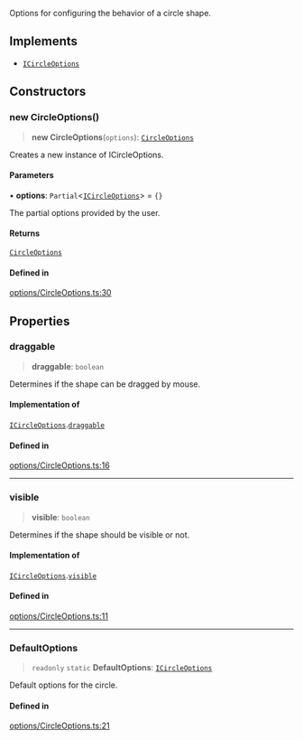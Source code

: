 Options for configuring the behavior of a circle shape.

## Implements

- [`ICircleOptions`](../interfaces/ICircleOptions.md)

## Constructors

### new CircleOptions()

> **new CircleOptions**(`options`): [`CircleOptions`](CircleOptions.md)

Creates a new instance of ICircleOptions.

#### Parameters

• **options**: `Partial`\<[`ICircleOptions`](../interfaces/ICircleOptions.md)\> = `{}`

The partial options provided by the user.

#### Returns

[`CircleOptions`](CircleOptions.md)

#### Defined in

[options/CircleOptions.ts:30](https://github.com/avolutions/canvas-painter/blob/main/src/options/CircleOptions.ts#L30)

## Properties

### draggable

> **draggable**: `boolean`

Determines if the shape can be dragged by mouse.

#### Implementation of

[`ICircleOptions`](../interfaces/ICircleOptions.md).[`draggable`](../interfaces/ICircleOptions.md#draggable)

#### Defined in

[options/CircleOptions.ts:16](https://github.com/avolutions/canvas-painter/blob/main/src/options/CircleOptions.ts#L16)

***

### visible

> **visible**: `boolean`

Determines if the shape should be visible or not.

#### Implementation of

[`ICircleOptions`](../interfaces/ICircleOptions.md).[`visible`](../interfaces/ICircleOptions.md#visible)

#### Defined in

[options/CircleOptions.ts:11](https://github.com/avolutions/canvas-painter/blob/main/src/options/CircleOptions.ts#L11)

***

### DefaultOptions

> `readonly` `static` **DefaultOptions**: [`ICircleOptions`](../interfaces/ICircleOptions.md)

Default options for the circle.

#### Defined in

[options/CircleOptions.ts:21](https://github.com/avolutions/canvas-painter/blob/main/src/options/CircleOptions.ts#L21)
